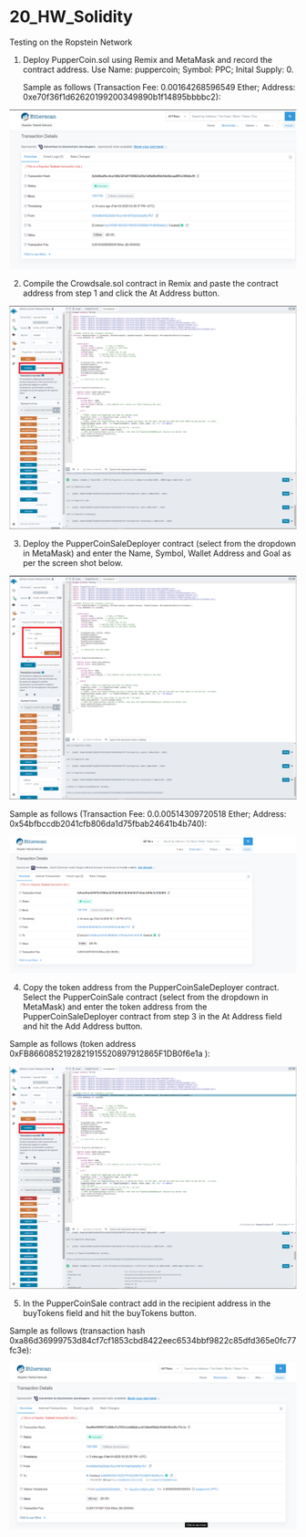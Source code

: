 # 20_HW_Solidity

Testing on the Ropstein Network

1) Deploy PupperCoin.sol using Remix and MetaMask and record the contract address. Use Name: puppercoin; Symbol: PPC; Inital Supply: 0.
    
    Sample as follows (Transaction Fee: 0.00164268596549 Ether; Address: 0xe70f36f1d62620199200349890b1f14895bbbbc2):
    <p align="center">
<img src="Images/1.png">
</p>

2) Compile the Crowdsale.sol contract in Remix and paste the contract address from step 1 and click the At Address button. 
    <p align="center">
<img src="Images/2.png">
</p>

3) Deploy the PupperCoinSaleDeployer contract (select from the dropdown in MetaMask) and enter the Name, Symbol, Wallet Address and Goal as per the screen shot below.
    <p align="center">
<img src="Images/3.png">
</p>

Sample as follows (Transaction Fee: 0.0.00514309720518  Ether; Address: 0x54bfbccdb2041cfb806da1d75fbab24641b4b740): 
    <p align="center">
<img src="Images/4.png">
</p>

4) Copy the token address from the PupperCoinSaleDeployer contract. Select the PupperCoinSale contract (select from the dropdown in MetaMask) and enter the token address from the PupperCoinSaleDeployer contract from step 3 in the At Address field and hit the Add Address button. 

Sample as follows (token address 0xFB8660852192821915520897912865F1DB0f6e1a ):
    <p align="center">
<img src="Images/5.png">
</p>

5) In the PupperCoinSale contract add in the recipient address in the buyTokens field and hit the buyTokens button. 

Sample as follows (transaction hash 0xa86d36999753d84cf7cf1853cbd8422eec6534bbf9822c85dfd365e0fc77fc3e):
    <p align="center">
<img src="Images/6.png">
</p>

